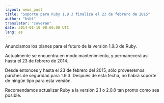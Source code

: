 ```yaml
---
layout: news_post
title: "Soporte para Ruby 1.9.3 finaliza el 23 de febrero de 2015"
author: "hsbt"
translator: "soveran"
date: 2014-01-10 00:00:00 UTC
lang: es
---
```


Anunciamos los planes para el futuro de la versión 1.9.3 de Ruby.

Actualmente se encuentra en modo mantenimiento, y permanecerá así
hasta el 23 de febrero de 2014.

Desde entonces y hasta el 23 de febrero del 2015, sólo proveeremos
parches de seguridad para 1.9.3. Después de esta fecha, no habrá
soporte de ningún tipo para esta versión.

Recomendamos actualizar Ruby a la versión 2.1 o 2.0.0 tan pronto
como sea posible.
